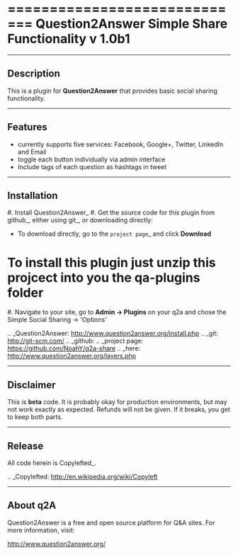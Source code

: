 =============================
Question2Answer Simple Share Functionality v 1.0b1
=============================
-----------
Description
-----------
This is a plugin for **Question2Answer** that provides basic social sharing functionality. 

--------
Features
--------
- currently supports five services: Facebook, Google+, Twitter, LinkedIn and Email
- toggle each button individually via admin interface
- Include tags of each question as hashtags in tweet

------------
Installation
------------
#. Install Question2Answer_
#. Get the source code for this plugin from github_, either using git_, or downloading directly:

   - To download directly, go to the `project page`_ and click **Download**
#  To install this plugin just unzip this projcect into you the qa-plugins folder 
#. Navigate to your site, go to **Admin -> Plugins** on your q2a and chose the Simple Social Sharing -> 'Options'


.. _Question2Answer: http://www.question2answer.org/install.php
.. _git: http://git-scm.com/
.. _github:
.. _project page: https://github.com/NoahY/q2a-share
.. _here: http://www.question2answer.org/layers.php

----------
Disclaimer
----------
This is **beta** code.  It is probably okay for production environments, but may not work exactly as expected.  Refunds will not be given.  If it breaks, you get to keep both parts.

-------
Release
-------
All code herein is Copylefted_.

.. _Copylefted: http://en.wikipedia.org/wiki/Copyleft

---------
About q2A
---------
Question2Answer is a free and open source platform for Q&A sites. For more information, visit:

http://www.question2answer.org/

